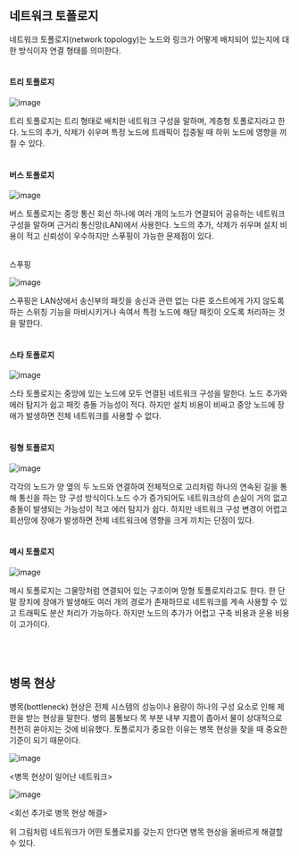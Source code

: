 ## 네트워크 토폴로지

네트워크 토폴로지(network topology)는 노드와 링크가 어떻게 배치되어 있는지에 대한 방식이자 연결 형태를 의미한다.
<br></br>

#### 트리 토폴로지

![image](https://github.com/ehdbs0903/Computer-Science/assets/82309982/9eaed91f-eb82-49b1-a4ea-fb7d6bfd3065)

트리 토폴로지는 트리 형태로 배치한 네트워크 구성을 말하며, 계층형 토폴로지라고 한다. 노드의 추가, 삭제가 쉬우며 특정 노드에 트래픽이 집중될 때 하위 노드에 영향을 끼칠 수 있다.
<br></br>

#### 버스 토폴로지

![image](https://github.com/ehdbs0903/Computer-Science/assets/82309982/c1947950-ccf3-4172-830c-6cdba56d736d)

버스 토폴로지는 중앙 통신 회선 하나에 여러 개의 노드가 연결되어 공유하는 네트워크 구성을 말하며 근거리 통신망(LAN)에서 사용한다. 노드의 추가, 삭제가 쉬우며 설치 비용이 적고 신뢰성이 우수하지만 스푸핑이 가능한 문제점이 있다.
<br></br>

스푸핑

![image](https://github.com/ehdbs0903/Computer-Science/assets/82309982/623c3817-62be-4841-9ed7-a52d1cb80511)

스푸핑은 LAN상에서 송신부의 패킷을 송신과 관련 없는 다른 호스트에게 가지 않도록 하는 스위칭 기능을 마비시키거나 속여서 특정 노드에 해당 패킷이 오도록 처리하는 것을 말한다.
 <br></br>

#### 스타 토폴로지

 ![image](https://github.com/ehdbs0903/Computer-Science/assets/82309982/8df805e3-1d04-4155-bd3d-00801a905d15)

스타 토폴로지는 중앙에 있는 노드에 모두 연결된 네트워크 구성을 말한다. 노드 추가와 에러 탐지가 쉽고 패킷 충돌 가능성이 적다. 하지만 설치 비용이 비싸고 중앙 노드에 장애가 발생하면 전체 네트워크를 사용할 수 없다.
<br></br>

#### 링형 토폴로지

 ![image](https://github.com/ehdbs0903/Computer-Science/assets/82309982/47cb9c92-dc64-4245-943c-5cac3a186206)

각각의 노드가 양 옆의 두 노드와 연결하여 전체적으로 고리처럼 하나의 연속된 길을 통해 통신을 하는 망 구성 방식이다.노드 수가 증가되어도 네트워크상의 손실이 거의 없고 충돌이 발생되는 가능성이 적고 에러 탐지가 쉽다. 하지만 네트워크 구성 변경이 어렵고 회선망에 장애가 발생하면 전체 네트워크에 영향을 크게 끼치는 단점이 있다.
<br></br>

#### 메시 토폴로지

 ![image](https://github.com/ehdbs0903/Computer-Science/assets/82309982/fea464eb-f3da-4d3d-989c-cad274aa0564)

메시 토폴로지는 그물망처럼 연결되어 있는 구조이며 망형 토폴로지라고도 한다. 한 단말 장치에 장애가 발생해도 여러 개의 경로가 존재하므로 네트워크를 계속 사용할 수 있고 트래픽도 분산 처리가 가능하다. 하지만 노드의 추가가 어렵고 구축 비용과 운용 비용이 고가이다.
<br></br>
<br></br>

## 병목 현상
병목(bottleneck) 현상은 전체 시스템의 성능이나 용량이 하나의 구성 요소로 인해 제한을 받는 현상을 말한다. 병의 몸통보다 목 부분 내부 지름이 좁아서 물이 상대적으로 천천히 쏟아지는 것에 비유했다. 토폴로지가 중요한 이유는 병목 현상을 찾을 때 중요한 기준이 되기 때문이다.

![image](https://github.com/ehdbs0903/Computer-Science/assets/82309982/016c991a-b38e-4370-9744-506b97f24f77)

<병목 현상이 일어난 네트워크>
 
![image](https://github.com/ehdbs0903/Computer-Science/assets/82309982/45394002-d59d-422b-a571-30ae1c0483dd)

<회선 추가로 병목 현상 해결>
 

위 그림처럼 네트워크가 어떤 토폴로지를 갖는지 안다면 병목 현상을 올바르게 해결할 수 있다.


